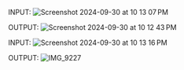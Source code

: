 INPUT:
![Screenshot 2024-09-30 at 10 13 07 PM](https://github.com/user-attachments/assets/c0cbecd5-2f98-4a2e-bb1b-9c508f810539)

OUTPUT:
![Screenshot 2024-09-30 at 10 12 43 PM](https://github.com/user-attachments/assets/8207f33b-8f9c-4459-9a73-defa46d77050)

INPUT:
![Screenshot 2024-09-30 at 10 13 16 PM](https://github.com/user-attachments/assets/94c0b8e6-06ce-4870-b49f-ded600751a50)

OUTPUT:
![IMG_9227](https://github.com/user-attachments/assets/93e6eb85-2317-4b8e-93e1-e8ab0f464068)
